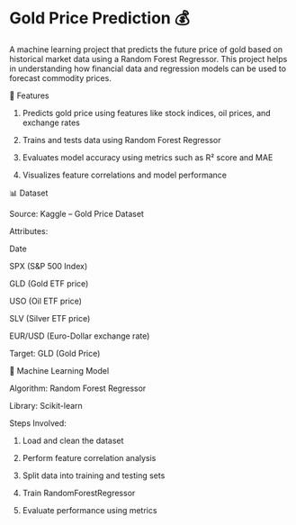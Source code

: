 # Gold Price Prediction 💰

A machine learning project that predicts the future price of gold based on historical market data using a Random Forest Regressor.
This project helps in understanding how financial data and regression models can be used to forecast commodity prices.

📌 Features

1. Predicts gold price using features like stock indices, oil prices, and exchange rates

2. Trains and tests data using Random Forest Regressor

3. Evaluates model accuracy using metrics such as R² score and MAE

4. Visualizes feature correlations and model performance


📊 Dataset

Source: Kaggle – Gold Price Dataset

Attributes:

Date

SPX (S&P 500 Index)

GLD (Gold ETF price)

USO (Oil ETF price)

SLV (Silver ETF price)

EUR/USD (Euro-Dollar exchange rate)

Target: GLD (Gold Price)


🧠 Machine Learning Model

Algorithm: Random Forest Regressor

Library: Scikit-learn

Steps Involved:

1. Load and clean the dataset

2. Perform feature correlation analysis

3. Split data into training and testing sets

4. Train RandomForestRegressor

5. Evaluate performance using metrics
